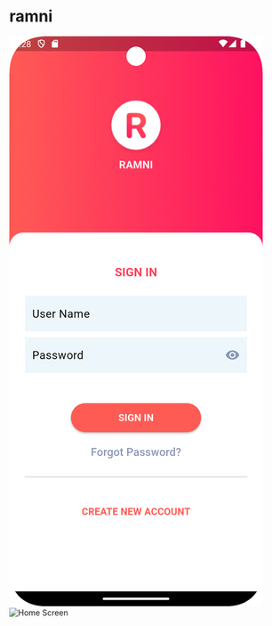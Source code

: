 # ramni

![LoginScreen](screenshots/login.png)
<img src="screenshots/login" alt="Home Screen" width="500">
